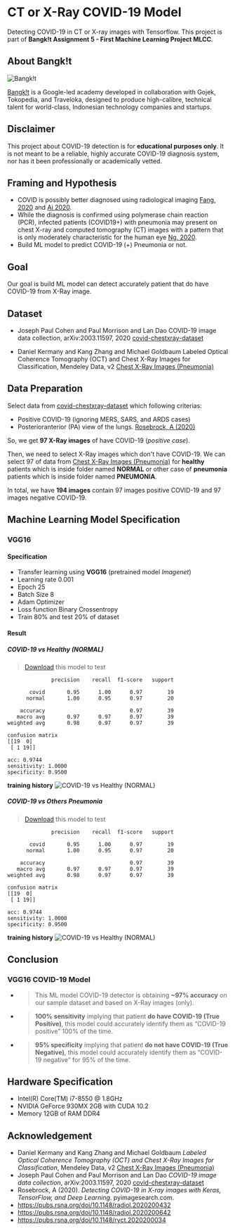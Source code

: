 # CT or X-Ray COVID-19 Model 
Detecting COVID-19 in CT or X-ray images with Tensorflow. This project is part of **Bangk!t Assignment 5 - First Machine Learning Project MLCC**. 

## About Bangk!t
![Bangk!t](bangkit.png)


[Bangk!t](https://sites.google.com/view/bangkitacademy?pli=1) is a Google-led academy developed in collaboration with Gojek, Tokopedia, and Traveloka, designed to produce high-calibre, technical talent for world-class, Indonesian technology companies and startups. 

## Disclaimer
This project about COVID-19 detection is for **educational purposes only**. It is not meant to be a reliable, highly accurate COVID-19 diagnosis system, nor has it been professionally or academically vetted.

## Framing and Hypothesis
- COVID is possibly better diagnosed using radiological imaging [Fang, 2020](https://pubs.rsna.org/doi/10.1148/radiol.2020200432) and [Ai 2020](https://pubs.rsna.org/doi/10.1148/radiol.2020200642).
- While the diagnosis is confirmed using polymerase chain reaction (PCR), infected patients (COVID19+) with pneumonia may present on chest X-ray and computed tomography (CT) images with a pattern that is only moderately characteristic for the human eye [Ng, 2020](https://pubs.rsna.org/doi/10.1148/ryct.2020200034).
- Build ML model to predict COVID-19 (+) Pneumonia or not.

## Goal
Our goal is build ML model can detect accurately patient that do have COVID-19 from X-Ray image.

## Dataset
- Joseph Paul Cohen and Paul Morrison and Lan Dao
COVID-19 image data collection, arXiv:2003.11597, 2020
[covid-chestxray-dataset](https://github.com/ieee8023/covid-chestxray-dataset)

- Daniel Kermany and Kang Zhang and Michael Goldbaum
Labeled Optical Coherence Tomography (OCT) and Chest X-Ray Images for Classification, Mendeley Data, v2
[Chest X-Ray Images (Pneumonia)](https://www.kaggle.com/paultimothymooney/chest-xray-pneumonia)

## Data Preparation
Select data from [covid-chestxray-dataset](https://github.com/ieee8023/covid-chestxray-dataset) which following criterias:
  - Positive COVID-19 (ignoring MERS, SARS, and ARDS cases)
  - Posterioranterior (PA) view of the lungs. [Rosebrock, A (2020)](https://www.pyimagesearch.com/2020/03/16/detecting-covid-19-in-x-ray-images-with-keras-tensorflow-and-deep-learning/)

So, we get **97 X-Ray images** of have COVID-19 (_positive case_).

Then, we need to select X-Ray images which don't have COVID-19. We can select 97 of data from [Chest X-Ray Images (Pneumonia)](https://www.kaggle.com/paultimothymooney/chest-xray-pneumonia) for **healthy** patients which is inside folder named **NORMAL** or other case of **pneumonia** patients which is inside folder named **PNEUMONIA**.

In total, we have **194 images** contain 97 images positive COVID-19 and 97 images negative COVID-19. 

## Machine Learning Model Specification
### VGG16
#### Specification
- Transfer learning using **VGG16** (pretrained model *Imagenet*) 
- Learning rate 0.001
- Epoch 25
- Batch Size 8
- Adam Optimizer
- Loss function Binary Crossentropy
- Train 80% and test 20% of dataset

####  Result 
##### COVID-19 vs Healthy (NORMAL)
> [Download](covid19_VGG16.model) this model to test
```plain
              precision    recall  f1-score   support

       covid       0.95      1.00      0.97        19
      normal       1.00      0.95      0.97        20

    accuracy                           0.97        39
   macro avg       0.97      0.97      0.97        39
weighted avg       0.98      0.97      0.97        39

confusion matrix
[[19  0]
 [ 1 19]]

acc: 0.9744
sensitivity: 1.0000
specificity: 0.9500
```

**training history**
![COVID-19 vs Healthy (NORMAL)](plot_VGG16.png)


##### COVID-19 vs Others Pneumonia
> [Download](covid19_vs_OtherPneumonia_VGG16.model) this model to test
```plain
              precision    recall  f1-score   support

       covid       0.95      1.00      0.97        19
      normal       1.00      0.95      0.97        20

    accuracy                           0.97        39
   macro avg       0.97      0.97      0.97        39
weighted avg       0.98      0.97      0.97        39

confusion matrix
[[19  0]
 [ 1 19]]

acc: 0.9744
sensitivity: 1.0000
specificity: 0.9500
```
**training history**
![COVID-19 vs Healthy (NORMAL)](plot_VGG16_COVID_vs_OtherPneumonia.png)

<!-- ### DenseNet121 Result
#### Specification
#### Result -->

## Conclusion
### VGG16 COVID-19 Model
- > This ML model COVID-19 detector is obtaining **~97% accuracy** on our sample dataset and  based on X-Ray images (only). 

- > **100% sensitivity** implying that patient **do have COVID-19 (True Positive)**, this model could accurately identify them as “COVID-19 positive” 100% of the time.

- > **95% specificity** implying that patient **do not have COVID-19 (True Negative)**, this model could accurately identify them as “COVID-19 negative” for 95% of the time.

## Hardware Specification
- Intel(R) Core(TM) i7-8550 @ 1.8GHz
- NVIDIA GeForce 930MX 2GB with CUDA 10.2
- Memory 12GB of RAM DDR4

## Acknowledgement
- Daniel Kermany and Kang Zhang and Michael Goldbaum
*Labeled Optical Coherence Tomography (OCT) and Chest X-Ray Images for Classification*, Mendeley Data, v2
[Chest X-Ray Images (Pneumonia)](https://www.kaggle.com/paultimothymooney/chest-xray-pneumonia)
- Joseph Paul Cohen and Paul Morrison and Lan Dao
*COVID-19 image data collection*, arXiv:2003.11597, 2020
[covid-chestxray-dataset](https://github.com/ieee8023/covid-chestxray-dataset)
- Rosebrock, A (2020). *Detecting COVID-19 in X-ray images with Keras, TensorFlow, and Deep Learning*. pyimagesearch.com. 
- https://pubs.rsna.org/doi/10.1148/radiol.2020200432
- https://pubs.rsna.org/doi/10.1148/radiol.2020200642 
- https://pubs.rsna.org/doi/10.1148/ryct.2020200034 
